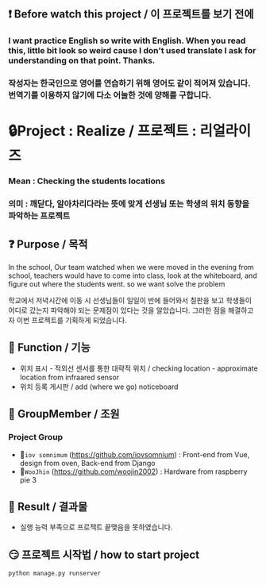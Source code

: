 ## ❗ Before watch this project / 이 프로젝트를 보기 전에
### I want practice English so write with English. When you read this, little bit look so weird cause I don't used translate I ask for understanding on that point. Thanks.
### 작성자는 한국인으로 영어를 연습하기 위해 영어도 같이 적어져 있습니다. 번역기를 이용하지 않기에 다소 어눌한 것에 양해를 구합니다.

# 🔒Project : Realize / 프로젝트 : 리얼라이즈
### Mean : Checking the students locations 
### 의미 : 깨닫다, 알아차리다라는 뜻에 맞게 선생님 또는 학생의 위치 동향을 파악하는 프로젝트

## ❓ Purpose / 목적
In the school, Our team watched when we were moved in the evening from school, teachers would have to come into class, look at the whiteboard, and figure out where the students went. so we want solve the problem

학교에서 저녁시간에 이동 시 선생님들이 일일이 반에 들어와서 칠판을 보고 학생들이 어디로 갔는지 파악해야 되는 문제점이 있다는 것을 알았습니다. 그러한 점을 해결하고자 이번 프로젝트를 기획하게 되었습니다. 
  

## 🎁 Function / 기능
- 위치 표시 - 적외선 센서를 통한 대략적 위치 / checking location - approximate location from infraared sensor
- 위치 등록 게시판 / add (where we go) noticeboard

## 👏 GroupMember / 조원
### Project Group
- 🧑`iov somnimum` (https://github.com/iovsomnium) : Front-end from Vue, design from oven, Back-end from Django
- 👩`WooJhin` (https://github.com/woojin2002) : Hardware from raspberry pie 3

## 🤔 Result / 결과물
- 실행 능력 부족으로 프로젝트 끝맺음을 못하였습니다.

## 😏 프로젝트 시작법 / how to start project
``` python manage.py runserver ```
